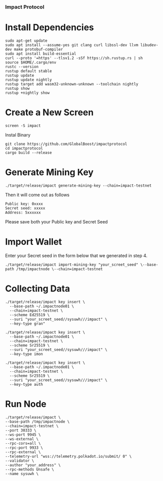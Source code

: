 ### Impact Protocol 

# Install Dependencies
```
sudo apt-get update
sudo apt install --assume-yes git clang curl libssl-dev llvm libudev-dev make protobuf-compiler
sudo apt install build-essential
curl --proto '=https' --tlsv1.2 -sSf https://sh.rustup.rs | sh
source $HOME/.cargo/env
rustc --version
rustup default stable
rustup update
rustup update nightly
rustup target add wasm32-unknown-unknown --toolchain nightly
rustup show
rustup +nightly show
```
# Create a New Screen
```
screen -S impact
```
Instal Binary
```
git clone https://github.com/GlobalBoost/impactprotocol
cd impactprotocol
cargo build --release
```
# Generate Mining Key
```
./target/release/impact generate-mining-key --chain=impact-testnet
```
Then it will come out as follows
```
Public key: 0xxxx
Secret seed: xxxxx
Address: 5xxxxxx
```
Please save both your Public key and Secret Seed
# Import Wallet
Enter your Secret seed in the form below that we generated in step 4.
```
./target/release/impact import-mining-key "your_screet_seed" \--base-path /tmp/impactnode \--chain=impact-testnet
```
# Collecting Data
```
./target/release/impact key insert \
  --base-path ~/.impactnode01 \
  --chain=impact-testnet \
  --scheme Ed25519 \
  --suri "your_screet_seed//sysuwh///impact" \
  --key-type gran"
```
```
./target/release/impact key insert \
  --base-path ~/.impactnode01 \
  --chain=impact-testnet \
  --scheme Sr25519 \
  --suri "your_screet_seed//sysuwh///impact" \
  --key-type imon
```
```
./target/release/impact key insert \
  --base-path ~/.impactnode01 \
  --chain=impact-testnet \
  --scheme Sr25519 \
  --suri "your_screet_seed//sysuwh///impact" \
  --key-type auth
```
# Run Node
```
./target/release/impact \
--base-path /tmp/impactnode \
--chain=impact-testnet \
--port 30333 \
--ws-port 9945 \
--ws-external \
--rpc-cors=all \
--rpc-port 9933 \
--rpc-external \
--telemetry-url "wss://telemetry.polkadot.io/submit/ 0" \
--validator \
--author "your_address" \
--rpc-methods Unsafe \
--name sysuwh \
```


